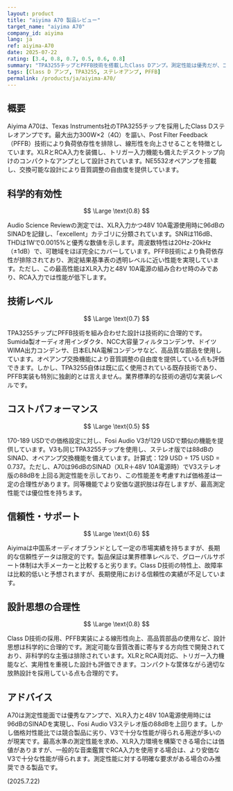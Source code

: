 ```yaml
---
layout: product
title: "aiyima A70 製品レビュー"
target_name: "aiyima A70"
company_id: aiyima
lang: ja
ref: aiyima-A70
date: 2025-07-22
rating: [3.4, 0.8, 0.7, 0.5, 0.6, 0.8]
summary: "TPA3255チップとPFFB技術を搭載したClass Dアンプ。測定性能は優秀だが、コストパフォーマンスでは競合他社に劣る。"
tags: [Class D アンプ, TPA3255, ステレオアンプ, PFFB]
permalink: /products/ja/aiyima-A70/
---
```


## 概要

Aiyima A70は、Texas Instruments社のTPA3255チップを採用したClass Dステレオアンプです。最大出力300W×2（4Ω）を謳い、Post Filter Feedback（PFFB）技術により負荷依存性を排除し、線形性を向上させることを特徴としています。XLRとRCA入力を装備し、トリガー入力機能も備えたデスクトップ向けのコンパクトなアンプとして設計されています。NE5532オペアンプを搭載し、交換可能な設計により音質調整の自由度を提供しています。

## 科学的有効性

$$ \Large \text{0.8} $$

Audio Science Reviewの測定では、XLR入力かつ48V 10A電源使用時に96dBのSINADを記録し、「excellent」カテゴリに分類されています。SNRは116dB、THDは1Wで0.0015%と優秀な数値を示します。周波数特性は20Hz-20kHz（±1dB）で、可聴域をほぼ完全にカバーしています。PFFB技術により負荷依存性が排除されており、測定結果基準表の透明レベルに近い性能を実現しています。ただし、この最高性能はXLR入力と48V 10A電源の組み合わせ時のみであり、RCA入力では性能が低下します。

## 技術レベル

$$ \Large \text{0.7} $$

TPA3255チップにPFFB技術を組み合わせた設計は技術的に合理的です。Sumida製オーディオ用インダクタ、NCC大容量フィルタコンデンサ、ドイツWIMA出力コンデンサ、日本ELNA電解コンデンサなど、高品質な部品を使用しています。オペアンプ交換機能により音質調整の自由度を提供している点も評価できます。しかし、TPA3255自体は既に広く使用されている既存技術であり、PFFB実装も特別に独創的とは言えません。業界標準的な技術の適切な実装レベルです。

## コストパフォーマンス

$$ \Large \text{0.5} $$

170-189 USDでの価格設定に対し、Fosi Audio V3が129 USDで類似の機能を提供しています。V3も同じTPA3255チップを使用し、ステレオ版では88dBのSINAD、オペアンプ交換機能を備えています。計算式：129 USD ÷ 175 USD = 0.737。ただし、A70は96dBのSINAD（XLR＋48V 10A電源時）でV3ステレオ版の88dBを上回る測定性能を示しており、この性能差を考慮すれば価格差は一定の合理性があります。同等機能でより安価な選択肢は存在しますが、最高測定性能では優位性を持ちます。

## 信頼性・サポート

$$ \Large \text{0.6} $$

Aiyimaは中国系オーディオブランドとして一定の市場実績を持ちますが、長期的な信頼性データは限定的です。製品保証は業界標準レベルで、グローバルサポート体制は大手メーカーと比較すると劣ります。Class D技術の特性上、故障率は比較的低いと予想されますが、長期使用における信頼性の実績が不足しています。

## 設計思想の合理性

$$ \Large \text{0.8} $$

Class D技術の採用、PFFB実装による線形性向上、高品質部品の使用など、設計思想は科学的に合理的です。測定可能な音質改善に寄与する方向性で開発されており、非科学的な主張は排除されています。XLRとRCA両対応、トリガー入力機能など、実用性を重視した設計も評価できます。コンパクトな筐体ながら適切な放熱設計を採用している点も合理的です。

## アドバイス

A70は測定性能面では優秀なアンプで、XLR入力と48V 10A電源使用時には96dBのSINADを実現し、Fosi Audio V3ステレオ版の88dBを上回ります。しかし価格対性能比では競合製品に劣り、V3で十分な性能が得られる用途が多いのが現実です。最高水準の測定性能を求め、XLR入力環境を構築できる場合には価値がありますが、一般的な音楽鑑賞でRCA入力を使用する場合は、より安価なV3で十分な性能が得られます。測定性能に対する明確な要求がある場合のみ推奨できる製品です。

(2025.7.22)